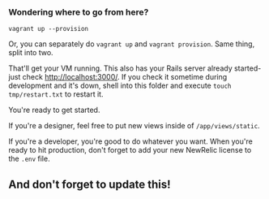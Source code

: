### Wondering where to go from here?

`vagrant up --provision`

Or, you can separately do `vagrant up` and `vagrant provision`. Same thing, split into two.

That'll get your VM running. This also has your Rails server already started- just check [http://localhost:3000/](http://localhost:3000/). If you check it sometime during development and it's down, shell into this folder and execute `touch tmp/restart.txt` to restart it.

You're ready to get started.

If you're a designer, feel free to put new views inside of `/app/views/static`.

If you're a developer, you're good to do whatever you want. When you're ready to hit production, don't forget to add your new NewRelic license to the `.env` file.

## And don't forget to update this!
